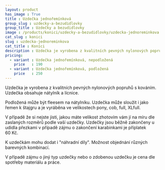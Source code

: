 ```yaml
---
layout: product
has_image : True
title : Uzdečka jednořemínková
group_slug : uzdecky-a-bezudidlovky
group_title : Uzdečky a bezudidlovky
image : /products/konici/uzdecky-a-bezudidlovky/uzdecka-jednoreminkova.jpg
cat_slug : konici
slug : uzdecka-jednoreminkova
cat_title : Koníci
description : Uzdečka je vyrobena z kvalitních pevných nylonových popruhů s kováním.Uzdečka obsahuje nátylník a lícnice.
pricing:
  - variant : Uzdečka jednořemínková, nepodložená
    price   : 190
  - variant : Uzdečka jednořemínková, podložená
    price   : 250
---
```


Uzdečka je vyrobena z kvalitních pevných nylonových popruhů s kováním.
Uzdečka obsahuje nátylník a lícnice.

Podložená může být fleesem na nátylníku.
Uzdečka může sloužit i jako řemen k štajgru a je vyráběna ve velikostech pony, cob, full, XLfull.

V případě že si nejste jisti, jakou máte velikost zhotovím vám jí na míru dle zaslaných rozměrů podle vaší uzdečky.
Uzdečky jsou běžně zakončeny u udidla přezkami v případě zájmu o zakončení karabinkami je příplatek 60&nbsp;Kč.

K uzdečkám mohu dodat i "náhradní díly".
Možnost objednání různých barevných kombinací.

V případě zájmu o jiný typ uzdečky nebo o zdobenou uzdečku je cena dle spotřeby materiálu a práce.

